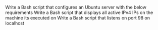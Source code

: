 Write a Bash script that configures an Ubuntu server with the below requirements
Write a Bash script that displays all active IPv4 IPs on the machine its executed on
Write a Bash script that listens on port 98 on localhost
